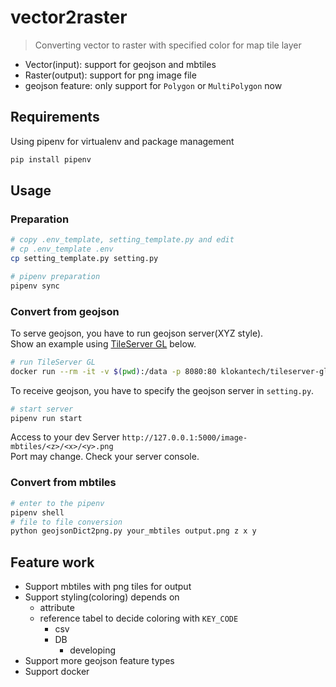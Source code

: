 # vector2raster
> Converting vector to raster with specified color for map tile layer

- Vector(input): support for geojson and mbtiles
- Raster(output): support for png image file
- geojson feature: only support for `Polygon` or `MultiPolygon` now

## Requirements
Using pipenv for virtualenv and package management
```bash
pip install pipenv
```

## Usage
### Preparation
```bash
# copy .env_template, setting_template.py and edit
# cp .env_template .env
cp setting_template.py setting.py

# pipenv preparation
pipenv sync
```

### Convert from geojson
To serve geojson, you have to run geojson server(XYZ style).  
Show an example using [TileServer GL](https://github.com/maptiler/tileserver-gl) below.

```bash
# run TileServer GL
docker run --rm -it -v $(pwd):/data -p 8080:80 klokantech/tileserver-gl
```

<!-- To receive geojson, you have to specify the geojson server in `.env`. -->
To receive geojson, you have to specify the geojson server in `setting.py`.

```bash
# start server
pipenv run start
```

Access to your dev Server
`http://127.0.0.1:5000/image-mbtiles/<z>/<x>/<y>.png`  
Port may change. Check your server console.

### Convert from mbtiles
```bash
# enter to the pipenv
pipenv shell
# file to file conversion
python geojsonDict2png.py your_mbtiles output.png z x y
```

## Feature work
- Support mbtiles with png tiles for output
- Support styling(coloring) depends on
  - attribute
  - reference tabel to decide coloring with `KEY_CODE`
    - csv
    - DB
      - developing
- Support more geojson feature types
- Support docker
<!-- - Change library from Pillow to Pillow-SIMD
  - https://qiita.com/koshian2/items/c26656a565e42093069d -->

